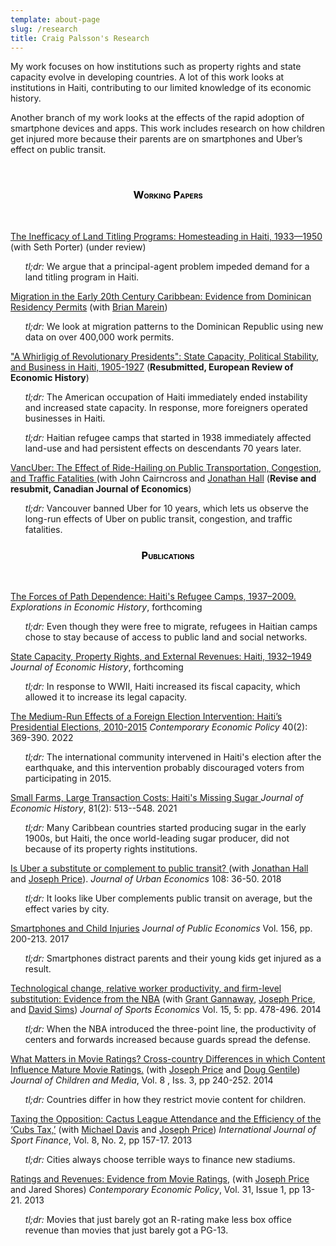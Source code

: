 ```yaml
---
template: about-page
slug: /research
title: Craig Palsson's Research
---
```

My work focuses on how institutions such as property rights and state capacity evolve in developing countries. A lot of this work looks at institutions in Haiti, contributing to our limited knowledge of its economic history.

Another branch of my work looks at the effects of the rapid adoption of smartphone devices and apps. This work includes research on how children get injured more because their parents are on smartphones and Uber’s effect on public transit.

&nbsp;


<center>

<h3 style="color: #000000; font-variant: small-caps;">Working Papers</h3>
&nbsp;
</center>

<a href="/assets/Palsson Porter 2023 - 2.pdf">The Inefficacy of Land Titling Programs: Homesteading in Haiti, 1933—1950</a> (with Seth Porter) (under review)


<ul><em>tl;dr:</em> We argue that a principal-agent problem impeded demand for a land titling program in Haiti.</ul>

<a href="/assets/marein_palsson.pdf">Migration in the Early 20th Century Caribbean: Evidence from Dominican Residency Permits</a> (with <a href="https://sites.google.com/site/bcmarein">Brian Marein</a>)

<ul><em>tl;dr:</em> We look at migration patterns to the Dominican Republic using new data on over 400,000 work permits.</ul> 

<a href="/assets/Palsson Whirligig 06-23.pdf">"A Whirligig of Revolutionary Presidents": State Capacity, Political Stability, and Business in Haiti, 1905-1927</a> (<b>Resubmitted, European Review of Economic History</b>)

<ul><em>tl;dr:</em> The American occupation of Haiti immediately ended instability and increased state capacity. In response, more foreigners operated businesses in Haiti.</ul>

<ul><em>tl;dr:</em> Haitian refugee camps that started in 1938 immediately affected land-use and had persistent effects on descendants 70 years later. </ul>

<a href="/assets/WP Vancouver_and_Uber.pdf">VancUber: The Effect of Ride-Hailing on Public Transportation, Congestion, and Traffic Fatalities </a> (with John Cairncross and <a href="http://individual.utoronto.ca/jhall/">Jonathan Hall</a> (<b>Revise and resubmit, Canadian Journal of Economics</b>)

<ul><em>tl;dr:</em> Vancouver banned Uber for 10 years, which lets us observe the long-run effects of Uber on public transit, congestion, and traffic fatalities.</ul>

<center>
<h3 style="color: #000000; font-variant: small-caps;">Publications</h3>
</center>
&nbsp;

<a href="/assets/Palsson Refugee Camps.pdf">The Forces of Path Dependence: Haiti's Refugee Camps, 1937–2009.</a>  <em>Explorations in Economic History</em>, forthcoming

<ul><em>tl;dr:</em> Even though they were free to migrate, refugees in Haitian camps chose to stay because of access to public land and social networks.</ul>

<a href="/assets/Palsson State Capacity 2022.pdf">State Capacity, Property Rights, and External Revenues: Haiti, 1932–1949</a> <em>Journal of Economic History</em>, forthcoming

<ul><em>tl;dr:</em> In response to WWII, Haiti increased its fiscal capacity, which allowed it to increase its legal capacity.</ul>

<a href="/assets/Palsson 2021 CEP.pdf">The Medium-Run Effects of a Foreign Election Intervention: Haiti’s Presidential Elections, 2010-2015</a> <em>Contemporary Economic Policy</em> 40(2): 369-390. 2022

<ul><em>tl;dr:</em> The international community intervened in Haiti's election after the earthquake, and this intervention probably discouraged voters from participating in 2015.</ul>

<a href="/assets/Palsson 2021 JEH.pdf">Small Farms, Large Transaction Costs: Haiti's Missing Sugar </a> <em> Journal of Economic History</em>, 81(2): 513--548. 2021

<ul><em>tl;dr:</em> Many Caribbean countries started producing sugar in the early 1900s, but Haiti, the once world-leading sugar producer, did not because of its property rights institutions.</ul>

<a href="/assets/Hall Palsson Price 2018 JUE.pdf">Is Uber a substitute or complement to public transit? </a> (with <a href="http://individual.utoronto.ca/jhall/">Jonathan Hall</a> and <a href="https://economics.byu.edu/directory/joseph-p-price">Joseph Price</a>). <em>Journal of Urban Economics</em> 108: 36-50. 2018

<ul><em>tl;dr:</em> It looks like Uber complements public transit on average, but the effect varies by city.</ul>

<a href="/assets/Palsson 2017 JPubE.pdf">Smartphones and Child Injuries</a> <em>Journal of Public Economics</em> Vol. 156, pp. 200-213. 2017

<ul><em>tl;dr:</em> Smartphones distract parents and their young kids get injured as a result.</ul>

<a href="/assets/Gannaway Palsson Price Sims 2014 Journal of Sports Economics.pdf">Technological change, relative worker productivity, and firm-level substitution: Evidence from the NBA</a> (with <a href="https://sites.google.com/site/grantgannaway/">Grant Gannaway</a>, <a href="https://economics.byu.edu/directory/joseph-p-price">Joseph Price</a>, and <a href="https://economics.byu.edu/directory/david-p-sims">David Sims</a>) <em>Journal of Sports Economics</em> Vol. 15, 5: pp. 478-496. 2014

<ul><em>tl;dr:</em> When the NBA introduced the three-point line, the productivity of centers and forwards increased because guards spread the defense.</ul>

<a href="/assets/Price Palsson Gentile 2014 Journal of Children and Media.pdf">What Matters in Movie Ratings? Cross-country Differences in which Content Influence Mature Movie Ratings.</a> (with <a href="https://economics.byu.edu/directory/joseph-p-price">Joseph Price</a> and <a href="https://drdouglas.org/">Doug Gentile</a>) <em>Journal of Children and Media</em>, Vol. 8 , Iss. 3, pp 240-252. 2014

<ul><em>tl;dr:</em> Countries differ in how they restrict movie content for children.</ul>

<a href="/assets/Davis Palsson Price 2013.pdf">Taxing the Opposition: Cactus League Attendance and the Efficiency of the ‘Cubs Tax,’</a> (with <a href="https://people.mst.edu/faculty/davismc/index.html">Michael Davis</a> and <a href="https://economics.byu.edu/directory/joseph-p-price">Joseph Price</a>) <em>International Journal of Sport Finance</em>, Vol. 8, No. 2, pp 157-17. 2013

<ul><em>tl;dr:</em> Cities always choose terrible ways to finance new stadiums.</ul>

<a href="/assets/Palsson Price Shores 2012 CEP.pdf">Ratings and Revenues: Evidence from Movie Ratings</a>, (with <a href="https://economics.byu.edu/directory/joseph-p-price">Joseph Price</a> and Jared Shores) <em>Contemporary Economic Policy</em>, Vol. 31, Issue 1, pp 13-21. 2013

<ul><em>tl;dr:</em> Movies that just barely got an R-rating make less box office revenue than movies that just barely got a PG-13.</ul>
